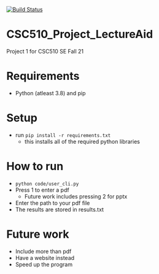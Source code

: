 [![Build Status](https://app.travis-ci.com/mtkumar123/CSC510_Project_LectureAid.svg?branch=main)](https://app.travis-ci.com/mtkumar123/CSC510_Project_LectureAid)

# CSC510_Project_LectureAid
Project 1 for CSC510 SE Fall 21

# Requirements
- Python (atleast 3.8) and pip

# Setup
- run `pip install -r requirements.txt`
  - this installs all of the required python libraries

# How to run
- `python code/user_cli.py`
- Press 1 to enter a pdf
  - Future work includes pressing 2 for pptx
- Enter the path to your pdf file
- The results are stored in results.txt

# Future work
- Include more than pdf
- Have a website instead
- Speed up the program